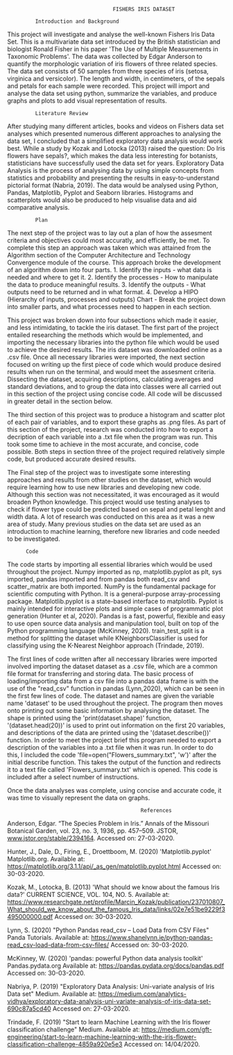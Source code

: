                                       FISHERS IRIS DATASET

             Introduction and Background

This project will investigate and analyse the well-known Fishers Iris Data Set. This is a multivariate data set introduced by the British statistician and biologist Ronald Fisher in his paper 'The Use of Multiple Measurements in Taxonomic Problems'. The data was collected by Edgar Anderson to quantify the morphologic variation of iris flowers of three related species. The data set consists of 50 samples from three species of iris (setosa, virginica and versicolor). The length and width, in centimeters, of the sepals and petals for each sample were recorded. This project will import and analyse the data set using python, summarize the variables, and produce graphs and plots to add visual representation of results.

             Literature Review

After studying many different articles, books and videos on Fishers data set analyses which presented numerous different approaches to analysing the data set, I concluded that a simplified exploratory data analysis would work best. While a study by Kozak and Lotocka (2013) raised the question: Do Iris flowers have sepals?, which makes the data less interesting for botanists, statisticians have successfully used the data set for years. Exploratory Data Analysis is the process of analysing data by using simple concepts from statistics and probability and presenting the results in easy-to-understand pictorial format (Nabria, 2019). The data would be analysed using Python, Pandas, Matplotlib, Pyplot and Seaborn libraries. Histograms and scatterplots would also be produced to help visualise data and aid comparative analysis. 

             Plan

   The next step of the project was to lay out a plan of how the assesment criteria and objectives could most accuratly, and efficiently, be met. To complete this step an approach was taken which was attained from the Algorithm section of the Computer Architecture and Technology Convergence module of the course. This approach broke the development of an algorithm down into four parts. 1. Identify the inputs - what data is needed and where to get it. 2. Identify the processes - How to manipulate the data to produce meaningful results. 3. Identify the outputs - What outputs need to be returned and in what format. 4. Develop a HIPO (Hierarchy of inputs, processes and outputs) Chart - Break the project down into smaller parts, and what processes need to happen in each section.

   This project was broken down into four subsections which made it easier, and less intimidating, to tackle the iris dataset. The first part of the project entailed researching the methods which would be implemented, and importing the necessary libraries into the python file which would be used to achieve the desired results. The iris dataset was downloaded online as a .csv file. Once all necessary libraries were imported, the next section focused on writing up the first piece of code which would produce desired results when run on the terminal, and would meet the assesment criteria. Dissecting the dataset, acquiring descriptions, calculating averages and standard deviations, and to group the data into classes were all carried out in this section of the project using concise code. All code will be discussed in greater detail in the section below. 

  The third section of this project was to produce a histogram and scatter plot of each pair of variables, and to export these graphs as .png files. As part of this section of the project, research was conducted into how to export a decription of each variable into a .txt file when the program was run. This took some time to achieve in the most accurate, and concise, code possible. Both steps in section three of the project required relatively simple code, but produced accurate desired results. 

   The Final step of the project was to investigate some interesting approaches and results from other studies on the dataset, which would require learning how to use new libraries and developing new code. Although this section was not necessitated, it was encouraged as it would broaden Python knowledge. This project would use testing analyses to check if flower type could be predicted based on sepal and petal lenght and width data. A lot of research was conducted on this area as it was a new area of study. Many previous studies on the data set are used as an introduction to machine learning, therefore new libraries and code needed to be investigated. 

          Code

The code starts by importing all essential libraries which would be used throughout the project. Numpy imported as np, matplotlib.pyplot as plt, sys imported, pandas imported and from pandas both read_csv and scatter_matrix are both imported. NumPy is the fundamental package for scientific computing with Python. It is a general-purpose array-processing package. Matplotlib.pyplot is a state-based interface to matplotlib. Pyplot is mainly intended for interactive plots and simple cases of programmatic plot generation (Hunter et al, 2020). Pandas is a fast, powerful, flexible and easy to use open source data analysis and manipulation tool, built on top of the Python programming language (McKinney, 2020). train_test_split is a method for splitting the dataset while KNeighborsClassifier is used for classifying using the K-Nearest Neighbor approach (Trindade, 2019). 

The first lines of code written after all neccessary libraries were imported involved importing the dataset dataset as a .csv file, which are a common file format for transferring and storing data. The basic process of loading/importing data from a csv file into a pandas data frame is with the use of the "read_csv" function in pandas (Lynn,2020), which can be seen in the first few lines of code. The dataset and names are given the variable name 'dataset' to be used throughout the project. The program then moves onto printing out some basic information by analysing the dataset. The shape is printed using the 'print(dataset.shape)' function, '(dataset.head(20))' is used to print out information on the first 20 variables, and descriptions of the data are printed using the '(dataset.describe())' function. In order to meet the project brief this program needed to export a description of the variables into a .txt file when it was run. In order to do this, I included the code 'file=open("Flowers_summary.txt", 'w')' after the initial describe function. This takes the output of the function and redirects it to a text file called 'Flowers_summary.txt' which is opened. This code is included after a select number of instructions. 

Once the data analyses was complete, using concise and accurate code, it was time to visually represent the data on graphs. 

















                                               References

Anderson, Edgar. “The Species Problem in Iris.” Annals of the Missouri Botanical Garden, vol. 23, no. 3, 1936, pp. 457–509. JSTOR, www.jstor.org/stable/2394164. Accessed on: 27-03-2020.

Hunter, J., Dale, D., Firing, E., Droettboom, M. (2020) 'Matplotlib.pyplot' Matplotlib.org. Available at: https://matplotlib.org/3.1.1/api/_as_gen/matplotlib.pyplot.html Accessed on: 30-03-2020.

Kozak, M., Lotocka, B. (2013) 'What should we know about the famous Iris data?' CURRENT SCIENCE, VOL. 104, NO. 5. Available at: https://www.researchgate.net/profile/Marcin_Kozak/publication/237010807_What_should_we_know_about_the_famous_Iris_data/links/02e7e51be9229f3495000000.pdf Accessed on: 30-03-2020.

Lynn, S. (2020) "Python Pandas read_csv – Load Data from CSV Files" Panda Tutorials. Available at: https://www.shanelynn.ie/python-pandas-read_csv-load-data-from-csv-files/ Accessed on: 30-03-2020.

McKinney, W. (2020) 'pandas: powerful Python data analysis toolkit' Pandas.pydata.org Available at: https://pandas.pydata.org/docs/pandas.pdf Accessed on: 30-03-2020.

Nabriya, P. (2019) "Exploratory Data Analysis: Uni-variate analysis of Iris Data set" Medium. Available at: https://medium.com/analytics-vidhya/exploratory-data-analysis-uni-variate-analysis-of-iris-data-set-690c87a5cd40 Accessed on: 27-03-2020.

Trindade, F. (2019) "Start to learn Machine Learning with the Iris flower classification challenge" Medium. Available at: https://medium.com/gft-engineering/start-to-learn-machine-learning-with-the-iris-flower-classification-challenge-4859a920e5e3 Accessed on: 14/04/2020.
